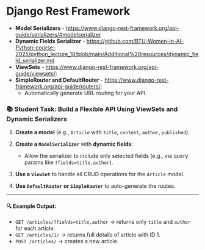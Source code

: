 # Django Rest Framework

- **Model Serializers** - https://www.django-rest-framework.org/api-guide/serializers/#modelserializer
- **Dynamic Fields Serializer** - https://github.com/BTU-Women-in-AI-Python-course-2025/python_lecture_18/blob/main/Additional%20resources/dynamic_field_serializer.md
- **ViewSets** - https://www.django-rest-framework.org/api-guide/viewsets/:
- **SimpleRouter and DefaultRouter** - https://www.django-rest-framework.org/api-guide/routers/:
  - Automatically generate URL routing for your API.

### 📚 **Student Task: Build a Flexible API Using ViewSets and Dynamic Serializers**

1. **Create a model** (e.g., `Article` with `title`, `content`, `author`, `published`).

2. **Create a `ModelSerializer`** with **dynamic fields**:  
   - Allow the serializer to include only selected fields (e.g., via query params like `?fields=title,author`).

3. **Use a `ViewSet`** to handle all CRUD operations for the `Article` model.

4. **Use `DefaultRouter` or `SimpleRouter`** to auto-generate the routes.

---

#### 🔍 Example Output:
- `GET /articles/?fields=title,author` → returns only `title` and `author` for each article.
- `GET /articles/1/` → returns full details of article with ID 1.
- `POST /articles/` → creates a new article.

